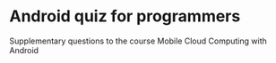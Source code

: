 # Android quiz for programmers

Supplementary questions to the course Mobile Cloud Computing with Android
